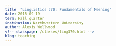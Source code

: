 ```yaml
---
title: "Linguistics 370: Fundamentals of Meaning"
date: 2015-09-19
term: Fall quarter
institution: Northwestern University
author: Alexis Wellwood
<!-- classpage: /classes/ling370.html -->
blog: teaching
---
```


<!-- Human languages pair 'sounds' with 'meanings'. But what are 'meanings'? We approach this difficult question by focusing on what speakers know about how meaning is expressed in language. Of primary interest is the traditional model that characterizes semantic competence in terms of knowledge of compositional truth conditions. Here, we pay close attention to which aspects of speakers' knowledge that this model captures well, and those that it has more difficulty with. Along the way, we probe different types of meaning 'indeterminacy', and the distinctions between: semantics and pragmatics, sense and reference, and meaning and truth. A good deal of the course is geared towards developing proficiency with the mathematical and logical tools used in formal semantics generally. -->